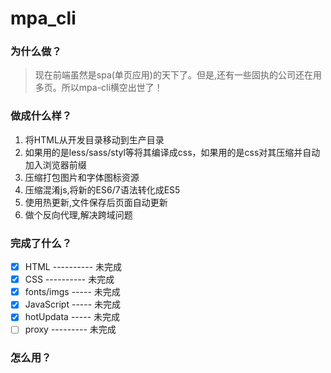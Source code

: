 # mpa_cli

### 为什么做？

> 现在前端虽然是spa(单页应用)的天下了。但是,还有一些固执的公司还在用多页。所以mpa-cli横空出世了！

### 做成什么样？

1. 将HTML从开发目录移动到生产目录
2. 如果用的是less/sass/styl等将其编译成css，如果用的是css对其压缩并自动加入浏览器前缀
3. 压缩打包图片和字体图标资源
4. 压缩混淆js,将新的ES6/7语法转化成ES5
5. 使用热更新,文件保存后页面自动更新
6. 做个反向代理,解决跨域问题

### 完成了什么？

- [X] HTML 	---------- 未完成
- [X] CSS 	---------- 未完成
- [X] fonts/imgs ----- 未完成
- [X] JavaScript ----- 未完成
- [X] hotUpdata  ----- 未完成
- [ ] proxy  --------- 未完成

### 怎么用？